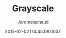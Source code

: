 ---
layout: JamstackTheme
title: Grayscale
github: https://github.com/jeromelachaud/grayscale-theme
demo: https://jeromelachaud.com/grayscale-theme/
author: Jeromelachaud
ssg: Jekyll
date: 2015-02-02T14:45:08.000Z
description: Jekyll theme based on Grayscale Start Bootstrap theme
stale: true
---